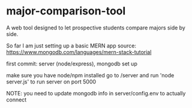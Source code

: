# major-comparison-tool
A web tool designed to let prospective students compare majors side by side.

So far I am just setting up a basic MERN app
source: https://www.mongodb.com/languages/mern-stack-tutorial

first commit: server (node/express), mongodb set up

make sure you have node/npm installed
go to /server and run 'node server.js' to run server on port 5000

NOTE: you need to update mongodb info in server/config.env to actually connect
